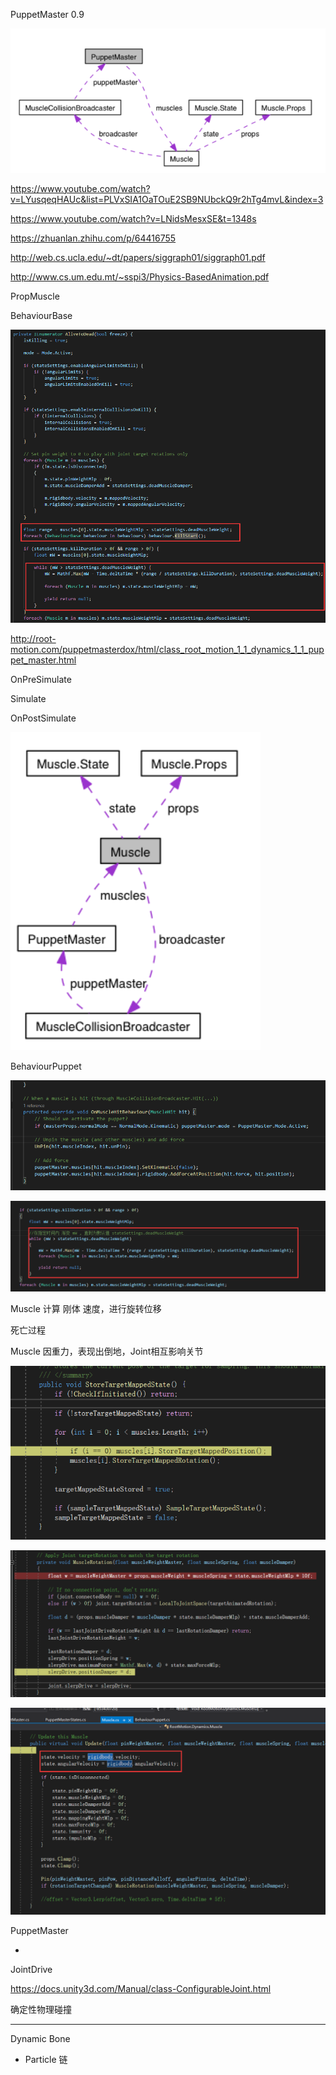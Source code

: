 





PuppetMaster 0.9


![image-20210918172229013](%E5%B8%83%E5%A8%83%E5%A8%83%E7%B3%BB%E7%BB%9F.assets/image-20210918172229013.png)

https://www.youtube.com/watch?v=LYusqeqHAUc&list=PLVxSIA1OaTOuE2SB9NUbckQ9r2hTg4mvL&index=3


https://www.youtube.com/watch?v=LNidsMesxSE&t=1348s



https://zhuanlan.zhihu.com/p/64416755



http://web.cs.ucla.edu/~dt/papers/siggraph01/siggraph01.pdf

http://www.cs.um.edu.mt/~sspi3/Physics-BasedAnimation.pdf


PropMuscle

BehaviourBase

![image-20210916100457653](%E5%B8%83%E5%A8%83%E5%A8%83%E7%B3%BB%E7%BB%9F.assets/image-20210916100457653.png)




http://root-motion.com/puppetmasterdox/html/class_root_motion_1_1_dynamics_1_1_puppet_master.html

OnPreSimulate

Simulate

OnPostSimulate



![image-20210918173533861](%E5%B8%83%E5%A8%83%E5%A8%83%E7%B3%BB%E7%BB%9F.assets/image-20210918173533861.png)



BehaviourPuppet  

![image-20210922105227855](%E5%B8%83%E5%A8%83%E5%A8%83%E7%B3%BB%E7%BB%9F.assets/image-20210922105227855.png)

![image-20210922112832171](%E5%B8%83%E5%A8%83%E5%A8%83%E7%B3%BB%E7%BB%9F.assets/image-20210922112832171.png)

Muscle  计算   刚体  速度，进行旋转位移

死亡过程

Muscle 因重力，表现出倒地，Joint相互影响关节

![image-20210922170011898](%E5%B8%83%E5%A8%83%E5%A8%83%E7%B3%BB%E7%BB%9F.assets/image-20210922170011898.png)

![image-20210922171311253](%E5%B8%83%E5%A8%83%E5%A8%83%E7%B3%BB%E7%BB%9F.assets/image-20210922171311253.png)

![image-20210922172041946](%E5%B8%83%E5%A8%83%E5%A8%83%E7%B3%BB%E7%BB%9F.assets/image-20210922172041946.png)

PuppetMaster

-


JointDrive

https://docs.unity3d.com/Manual/class-ConfigurableJoint.html

确定性物理碰撞





------

Dynamic Bone

- Particle 链



